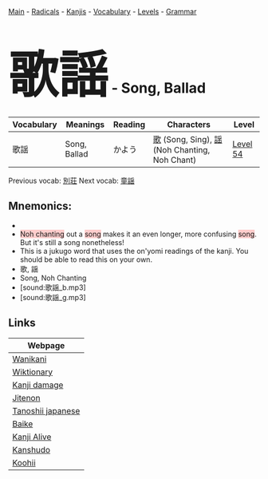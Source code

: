 <style> bigfont {font-size: 100px}</style>
[Main](../README.md) -
[Radicals](../radicals.md) -
[Kanjis](../kanjis.md) -
[Vocabulary](../vocabulary.md) -
[Levels](../levels.md) -
[Grammar](../grammar.md)
# <bigfont> 歌謡</bigfont> - Song, Ballad 

| Vocabulary | Meanings | Reading | Characters | Level |
| --- | --- | --- | --- | --- |
| 歌謡 | Song, Ballad | かよう |  [歌](../kanjis/歌.md) (Song, Sing), [謡](../kanjis/謡.md) (Noh Chanting, Noh Chant) | [Level 54](../levels/wk_level54.md) |

Previous vocab: [別荘](別荘.md) Next vocab: [童謡](童謡.md) 

## Mnemonics:

* 
* <span style="background-color:#ffcccb"> Noh chanting</span> out a <span style="background-color:#ffcccb"> song</span> makes it an even longer, more confusing <span style="background-color:#ffcccb"> song</span>. But it's still a song nonetheless!
* This is a jukugo word that uses the on'yomi readings of the kanji. You should be able to read this on your own.
* 歌, 謡
* Song, Noh Chanting
* [sound:歌謡_b.mp3]
* [sound:歌謡_g.mp3]


## Links 

| Webpage |
| --- |
| [Wanikani          ](https://www.wanikani.com/kanji/歌謡) |
| [Wiktionary        ](https://en.wiktionary.org/wiki/歌謡) |
| [Kanji damage      ](http://www.kanjidamage.com/kanji/search?utf8=✓&q=歌謡) |
| [Jitenon           ](https://jitenon.com/kanji/歌謡) |
| [Tanoshii japanese ](https://www.tanoshiijapanese.com/dictionary/kanji.cfm?k=歌謡) |
| [Baike             ](https://baike.baidu.com/item/歌謡) |
| [Kanji Alive       ](https://app.kanjialive.com/歌謡) |
| [Kanshudo          ](https://www.kanshudo.com/searchmn?q=歌謡) |
| [Koohii            ](https://kanji.koohii.com/study/kanji/歌謡) |

